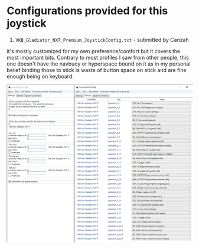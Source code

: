 # Configurations provided for this joystick

1. `VKB_Gladiator_NXT_Premium_JoystickConfig.txt` - submitted by Canzah

it's mostly customized for my own preference/comfort but it covers the most important bits. Contrary to most profiles I saw from other people, this one doesn't have the navbuoy or hyperspace bound on it as in my personal belief binding those to stick is waste of button space on stick and are fine enough being on keyboard.

![XWA Joystick Config Settings](./VKB_Gladiator_NXT.png "XWA Joystick Config Settings")